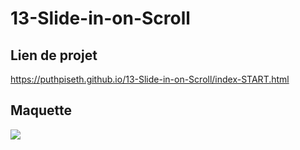 # 13-Slide-in-on-Scroll

## Lien de projet

https://puthpiseth.github.io/13-Slide-in-on-Scroll/index-START.html

## Maquette

![](ProjectDemo.png)
